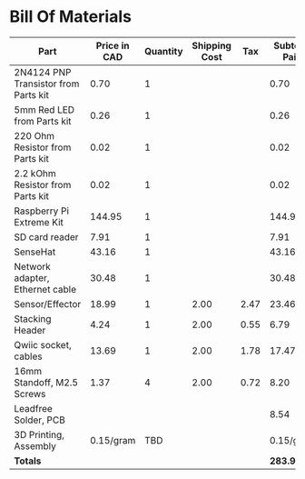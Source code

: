 # Bill Of Materials
| Part                                                                                             |Price in CAD|Quantity|Shipping Cost| Tax     |Subtotal Paid|
|--------------------------------------------------------------------------------------------------|------------|--------|-------------|---------|-------------|
|2N4124 PNP Transistor from Parts kit                                                              |       0.70 |      1 |             |         |        0.70 |
|5mm Red LED from Parts kit                                                                        |       0.26 |      1 |             |         |        0.26 |
|220 Ohm Resistor from Parts kit                                                                   |       0.02 |      1 |             |         |        0.02 |
|2.2 kOhm Resistor from Parts kit                                                                  |       0.02 |      1 |             |         |        0.02 |
|Raspberry Pi Extreme Kit                                                                          |     144.95 |      1 |             |         |      144.95 |
|SD card reader                                                                                    |       7.91 |      1 |             |         |        7.91 |
|SenseHat                                                                                          |      43.16 |      1 |             |         |       43.16 |
|Network adapter, Ethernet cable                                                                   |      30.48 |      1 |             |         |       30.48 |
|Sensor/Effector                                                                                   |      18.99 |      1 |        2.00 |     2.47|       23.46 |
|Stacking Header                                                                                   |       4.24 |      1 |        2.00 |     0.55|        6.79 |
|Qwiic socket, cables                                                                              |      13.69 |      1 |        2.00 |     1.78|       17.47 |
|16mm Standoff, M2.5 Screws                                                                        |       1.37 |      4 |        2.00 |     0.72|        8.20 |
|Leadfree Solder, PCB                                                                              |            |        |             |         |        8.54 |
|3D Printing, Assembly                                                                             |  0.15/gram |    TBD |             |         |   0.15/gram |
| **Totals**                                                                                       |            |        |             |         | **283.96+** |
